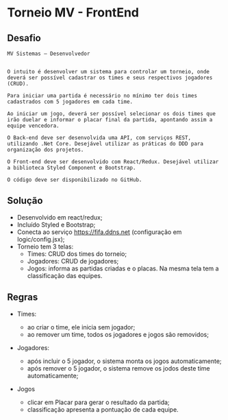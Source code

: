 # Torneio MV - FrontEnd

## Desafio

```
MV Sistemas – Desenvolvedor


O intuito é desenvolver um sistema para controlar um torneio, onde deverá ser possível cadastrar os times e seus respectivos jogadores (CRUD).

Para iniciar uma partida é necessário no mínimo ter dois times cadastrados com 5 jogadores em cada time.

Ao iniciar um jogo, deverá ser possível selecionar os dois times que irão duelar e informar o placar final da partida, apontando assim a equipe vencedora.

O Back-end deve ser desenvolvida uma API, com serviços REST, utilizando .Net Core. Desejável utilizar as práticas do DDD para organização dos projetos.

O Front-end deve ser desenvolvido com React/Redux. Desejável utilizar a biblioteca Styled Component e Bootstrap.

O código deve ser disponibilizado no GitHub.
```

## Solução

- Desenvolvido em react/redux;
- Incluído Styled e Bootstrap;
- Conecta ao serviço https://fifa.ddns.net (configuração em logic/config.jsx);
- Torneio tem 3 telas:
  - Times: CRUD dos times do torneio;
  - Jogadores: CRUD de jogadores;
  - Jogos: informa as partidas criadas e o placas. Na mesma tela tem a classificação das equipes.

## Regras

- Times:

  - ao criar o time, ele inicia sem jogador;
  - ao remover um time, todos os jogadores e jogos são removidos;

- Jogadores:

  - após incluir o 5 jogador, o sistema monta os jogos automaticamente;
  - após remover o 5 jogador, o sistema remove os jodos deste time automaticamente;

- Jogos
  - clicar em Placar para gerar o resultado da partida;
  - classificação apresenta a pontuação de cada equipe.
